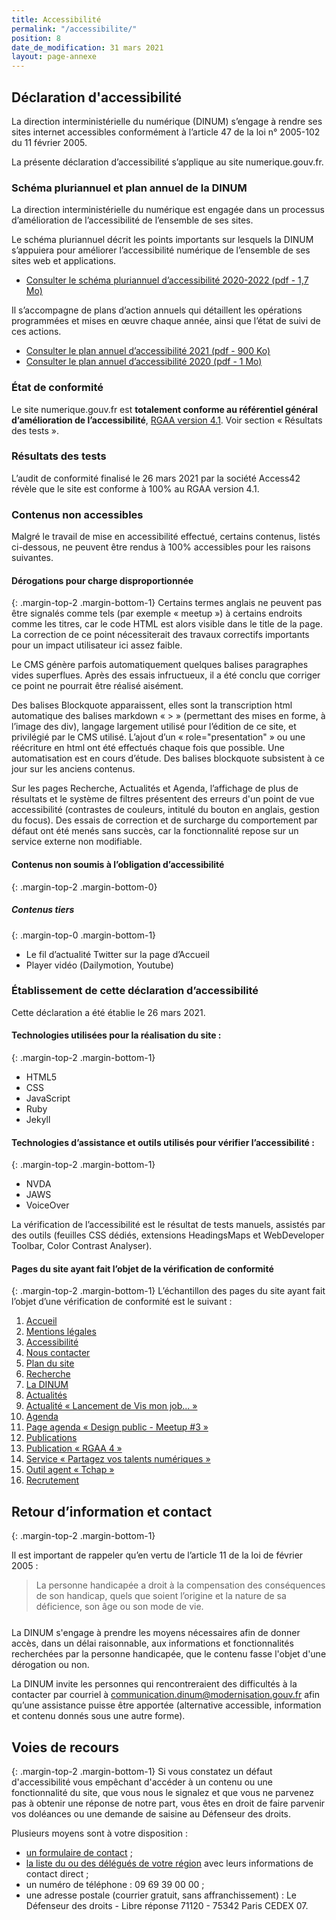 ```yaml
---
title: Accessibilité
permalink: "/accessibilite/"
position: 8
date_de_modification: 31 mars 2021
layout: page-annexe
---
```


## Déclaration d'accessibilité
La direction interministérielle du numérique (DINUM) s’engage à rendre ses sites internet accessibles conformément à l’article 47 de la loi n° 2005-102 du 11 février 2005.

La présente déclaration d’accessibilité s’applique au site numerique.gouv.fr.

### Schéma pluriannuel et plan annuel de la DINUM
La direction interministérielle du numérique est engagée dans un processus d’amélioration de l’accessibilité de l’ensemble de ses sites.

Le schéma pluriannuel décrit les points importants sur lesquels la DINUM s’appuiera pour améliorer l’accessibilité numérique de l’ensemble de ses sites web et applications.
* [Consulter le schéma pluriannuel d’accessibilité 2020-2022 (pdf - 1,7 Mo)](/uploads/DINUM_SchemaPluriannuel_2020.pdf)

Il s’accompagne de plans d’action annuels qui détaillent les opérations programmées et mises en œuvre chaque année, ainsi que l’état de suivi de ces actions.
* [Consulter le plan annuel d’accessibilité 2021 (pdf - 900 Ko)](/uploads/DINUM-plan-annuel-2021.pdf)
* [Consulter le plan annuel d’accessibilité 2020 (pdf - 1 Mo)](/uploads/DINUM_PlanAnnuel_2020.pdf)

### État de conformité
Le site numerique.gouv.fr est **totalement conforme au référentiel général d’amélioration de l’accessibilité**, [RGAA version 4.1](/publications/rgaa-accessibilite/).
Voir section « Résultats des tests ».

### Résultats des tests
L’audit de conformité finalisé le 26 mars 2021 par la société Access42 révèle que le site est conforme à 100% au RGAA version 4.1. 

### Contenus non accessibles
Malgré le travail de mise en accessibilité effectué, certains contenus, listés ci-dessous, ne peuvent être rendus à 100% accessibles pour les raisons suivantes.

#### Dérogations pour charge disproportionnée
{: .margin-top-2 .margin-bottom-1}
Certains termes anglais ne peuvent pas être signalés comme tels (par exemple « <span lang="en">meetup</span> ») à certains endroits comme les titres, car le code HTML est alors visible dans le <span lang="en">title</span> de la page. La correction de ce point nécessiterait des travaux correctifs importants pour un impact utilisateur ici assez faible.

Le CMS génère parfois automatiquement quelques balises paragraphes vides superflues. Après des essais infructueux, il a été conclu que corriger ce point ne pourrait être réalisé aisément.

Des balises <span lang="en">Blockquote</span>  apparaissent, elles sont la transcription html automatique des balises markdown « > » (permettant  des mises en forme, à l’image des div), langage largement utilisé pour l’édition de ce site, et privilégié par le CMS utilisé. L’ajout d’un « role="presentation" » ou une réécriture en html ont été effectués chaque fois que possible. Une automatisation est en cours d’étude. Des balises <span lang="en">blockquote</span> subsistent à ce jour sur les anciens contenus.

Sur les pages Recherche, Actualités et Agenda, l’affichage de plus de résultats et le système de filtres présentent des erreurs d'un point de vue accessibilité (contrastes de couleurs, intitulé du bouton en anglais, gestion du focus). Des essais de correction et de surcharge du comportement par défaut ont été menés sans succès, car la fonctionnalité repose sur un service externe non modifiable.  


#### Contenus non soumis à l’obligation d’accessibilité
{: .margin-top-2 .margin-bottom-0}
##### Contenus tiers
{: .margin-top-0 .margin-bottom-1}
* Le fil d’actualité Twitter sur la page d’Accueil
* Player vidéo (<span lang="en">Dailymotion, Youtube</span>)

### Établissement de cette déclaration d’accessibilité
Cette déclaration a été établie le 26 mars 2021. 

#### Technologies utilisées pour la réalisation du site :
{: .margin-top-2 .margin-bottom-1}
* HTML5
* CSS
* JavaScript
* Ruby
* Jekyll

#### Technologies d’assistance et outils utilisés pour vérifier l’accessibilité :
{: .margin-top-2 .margin-bottom-1}
* NVDA
* <span lang="en">JAWS</span>
* <span lang="en">VoiceOver</span>

La vérification de l’accessibilité est le résultat de tests manuels, assistés par des outils (feuilles CSS dédiés, extensions <span lang="en">HeadingsMaps</span> et <span lang="en">WebDeveloper Toolbar, Color Contrast Analyser</span>).

#### Pages du site ayant fait l’objet de la vérification de conformité
{: .margin-top-2 .margin-bottom-1}
L’échantillon des pages du site ayant fait l’objet d’une vérification de conformité est le suivant :
1. [Accueil](https://www.numerique.gouv.fr/)
2. [Mentions légales](/mentions-legales/) 	
3. [Accessibilité](/accessibilite/)
4. [Nous contacter](https://www.numerique.gouv.fr/contact/)
5. [Plan du site](https://www.numerique.gouv.fr/plan-du-site/)
6. [Recherche](https://www.numerique.gouv.fr/rechercher/?query=projet)
7. [La DINUM](https://www.numerique.gouv.fr/dinum/)
8. [Actualités](https://www.numerique.gouv.fr/actualites/)
9. [Actualité « Lancement de Vis mon job... » ](https://www.numerique.gouv.fr/actualites/lancement-de-vis-mon-job-des-etudiants-a-la-rencontre-des-professionnels-du-numerique-de-letat/)
10. [Agenda](https://www.numerique.gouv.fr/agenda/)
11. [Page agenda « Design public - <span lang="en">Meetup</span> #3 »](https://www.numerique.gouv.fr/agenda/design-public-meetup-3/)
12. [Publications](https://www.numerique.gouv.fr/publications/)
13. [Publication « RGAA 4 »](https://www.numerique.gouv.fr/publications/rgaa-accessibilite/methode/criteres/)
14. [Service « Partagez vos talents numériques »](https://www.numerique.gouv.fr/services/partagez-vos-talents-numeriques/)	
15. [Outil agent « Tchap »](https://www.numerique.gouv.fr/outils-agents/tchap-messagerie-instantanee-etat/)
16. [Recrutement](https://www.numerique.gouv.fr/rejoignez-nous/)

## Retour d’information et contact
{: .margin-top-2 .margin-bottom-1}
<p style="margin-bottom: 0px">Il est important de rappeler qu’en vertu de l’article 11 de la loi de février 2005 :</p>
<blockquote class="citation" style="margin-bottom: 25px; margin-top: 0px"><p>La personne handicapée a droit à la compensation des conséquences de son handicap, quels que soient l’origine et la nature de sa déficience, son âge ou son mode de vie.</p></blockquote>
La DINUM s'engage à prendre les moyens nécessaires afin de donner accès, dans un délai raisonnable, aux informations et fonctionnalités recherchées par la personne handicapée, que le contenu fasse l'objet d'une dérogation ou non.

La DINUM invite les personnes qui rencontreraient des difficultés à la contacter  par courriel à [communication.dinum@modernisation.gouv.fr](mailto:communication.dinum@modernisation.gouv.fr) afin qu’une assistance puisse être apportée (alternative accessible, information et contenu donnés sous une autre forme).

## Voies de recours
{: .margin-top-2 .margin-bottom-1}
Si vous constatez un défaut d'accessibilité vous empêchant d'accéder à un contenu ou une fonctionnalité du site, que vous nous le signalez et que vous ne parvenez pas à obtenir une réponse de notre part, vous êtes en droit de faire parvenir vos doléances ou une demande de saisine au Défenseur des droits.

Plusieurs moyens sont à votre disposition :
* [un formulaire de contact](https://formulaire.defenseurdesdroits.fr/defenseur/code/afficher.php?ETAPE=informations) ;
* [la liste du ou des délégués de votre région](http://www.defenseurdesdroits.fr/office/) avec leurs informations de contact direct ;
* un numéro de téléphone : 09 69 39 00 00 ;
* une adresse postale (courrier gratuit, sans affranchissement) : Le Défenseur des droits - Libre réponse 71120 - 75342 Paris CEDEX 07.

